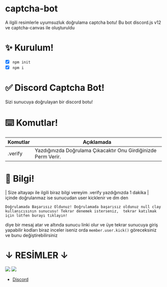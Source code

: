 # captcha-bot
A ilgili resimlerle uyumsuzluk doğrulama captcha botu! Bu bot discord.js v12 ve captcha-canvas ile oluşturuldu

# ✨ Kurulum!
- [x] ```npm init```
- [x] ```npm i ```

# ✅ Discord Captcha Bot!
Sizi sunucuya doğrulayan bir discord botu!

# ⌨️ Komutlar!
| Komutlar  | Açıklamada |
| ------------- | ------------- |
| .verify | Yazdığınızda Doğrulama Çıkacaktır Onu Girdiğinizde Perm Verir. |

# 📖 Bilgi!
| Size altayapı ile ilgili biraz bilgi vereyim .verify yazdığınızda 1 dakika
| içinde doğrulanmaz ise sunucudan user kicklenir ve dm den 

`Doğrulamada Başarısız Oldunuz!
Doğrulamada başarısız oldunuz null clay 
kullanıcısının sunucusu! Tekrar denemek isterseniz, 
tekrar katılmak için lütfen burayı tıklayın!`

diye bir mesaj atar ve altında sunucu linki olur ve üye tekrar sunucuya giriş yapabilir
kodları biraz inceler iseniz orda `member.user.kick()` göreceksiniz ve bunu değiştirebilirsiniz

# ↓ RESİMLER ↓

<img src=https://media.discordapp.net/attachments/920735288081403975/920783304851066910/unknown.png>


<img src=https://media.discordapp.net/attachments/920706957034274860/920783651741003836/unknown.png>


- [Discord](https://discord.gg/GKgWbcRhfv)

